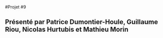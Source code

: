 #Projet #9
## Présenté par Patrice Dumontier-Houle, Guillaume Riou, Nicolas Hurtubis et Mathieu Morin


